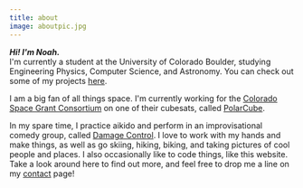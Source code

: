 ```yaml
---
title: about
image: aboutpic.jpg
---
```


***Hi!  I'm Noah.***  
I'm currently a student at the University of Colorado Boulder, studying Engineering Physics, Computer Science, and Astronomy.  You can check out some of my projects [here](#projects).

I am a big fan of all things space.  I'm currently working for the [Colorado Space Grant Consortium](http://spacegrant.colorado.edu/) on one of their cubesats, called [PolarCube](http://spacegrant.colorado.edu/boulderstudents/boulderprojects/allstar/polarcube).  

In my spare time, I practice aikido and perform in an improvisational comedy group, called [Damage Control](https://www.facebook.com/groups/DamageControlImprov/).  I love to work with my hands and make things, as well as go skiing, hiking, biking, and taking pictures of cool people and places.  I also occasionally like to code things, like this website.  Take a look around here to find out more, and feel free to drop me a line on my [contact](#contact) page!  